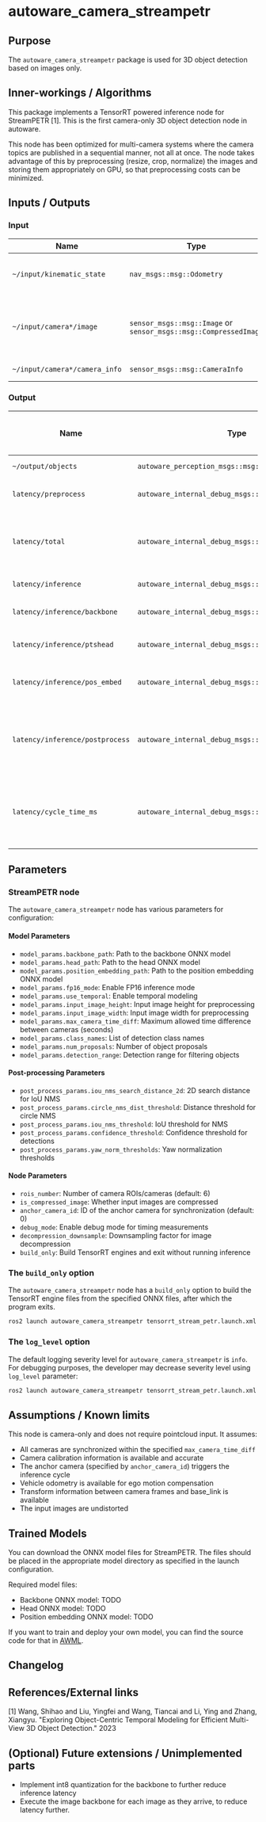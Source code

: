 # autoware_camera_streampetr

## Purpose

The `autoware_camera_streampetr` package is used for 3D object detection based on images only.

## Inner-workings / Algorithms

This package implements a TensorRT powered inference node for StreamPETR [1]. This is the first camera-only 3D object detection node in autoware.

This node has been optimized for multi-camera systems where the camera topics are published in a sequential manner, not all at once. The node takes
advantage of this by preprocessing (resize, crop, normalize) the images and storing them appropriately on GPU, so that preprocessing costs can be minimized.

## Inputs / Outputs

### Input

| Name                           | Type                                                             | Description                                                |
|--------------------------------|------------------------------------------------------------------|------------------------------------------------------------|
| `~/input/kinematic_state`      | `nav_msgs::msg::Odometry`                                        | Vehicle kinematic state for ego motion tracking.           |
| `~/input/camera*/image`        | `sensor_msgs::msg::Image` or `sensor_msgs::msg::CompressedImage` | Input image topics (supports both compressed and uncompressed). |
| `~/input/camera*/camera_info`  | `sensor_msgs::msg::CameraInfo`                                   | Input camera info topics.                                  |

### Output

| Name                              | Type                                                          | Description                                                                                      | RTX 3090 Latency (ms) |
|-----------------------------------|---------------------------------------------------------------|--------------------------------------------------------------------------------------------------|------------------------|
| `~/output/objects`                | `autoware_perception_msgs::msg::DetectedObjects`              | Detected objects.                                                                                | —                      |
| `latency/preprocess`              | `autoware_internal_debug_msgs::msg::Float64Stamped`           | Preprocessing time per image(ms).                                                                | 3.25                   |
| `latency/total`                   | `autoware_internal_debug_msgs::msg::Float64Stamped`           | Total processing time (ms): preprocessing + inference + postprocessing.                          | 26.04                  |
| `latency/inference`               | `autoware_internal_debug_msgs::msg::Float64Stamped`           | Total inference time (ms).                                                                       | 22.13                  |
| `latency/inference/backbone`      | `autoware_internal_debug_msgs::msg::Float64Stamped`           | Backbone inference time (ms).                                                                    | 16.21                  |
| `latency/inference/ptshead`       | `autoware_internal_debug_msgs::msg::Float64Stamped`           | Points head inference time (ms).                                                                 | 5.45                   |
| `latency/inference/pos_embed`     | `autoware_internal_debug_msgs::msg::Float64Stamped`           | Position embedding inference time (ms).                                                          | 0.40                   |
| `latency/inference/postprocess`   | `autoware_internal_debug_msgs::msg::Float64Stamped`           | Postprocessing time (ms): converting network predictions to Autoware format.                     | 0.40                   |
| `latency/cycle_time_ms`           | `autoware_internal_debug_msgs::msg::Float64Stamped`           | Cycle time (ms): from receiving the first camera topic to publishing results.                    | 110.65                 |


## Parameters

### StreamPETR node

The `autoware_camera_streampetr` node has various parameters for configuration:

#### Model Parameters
- `model_params.backbone_path`: Path to the backbone ONNX model
- `model_params.head_path`: Path to the head ONNX model  
- `model_params.position_embedding_path`: Path to the position embedding ONNX model
- `model_params.fp16_mode`: Enable FP16 inference mode
- `model_params.use_temporal`: Enable temporal modeling
- `model_params.input_image_height`: Input image height for preprocessing
- `model_params.input_image_width`: Input image width for preprocessing
- `model_params.max_camera_time_diff`: Maximum allowed time difference between cameras (seconds)
- `model_params.class_names`: List of detection class names
- `model_params.num_proposals`: Number of object proposals
- `model_params.detection_range`: Detection range for filtering objects

#### Post-processing Parameters
- `post_process_params.iou_nms_search_distance_2d`: 2D search distance for IoU NMS
- `post_process_params.circle_nms_dist_threshold`: Distance threshold for circle NMS
- `post_process_params.iou_nms_threshold`: IoU threshold for NMS
- `post_process_params.confidence_threshold`: Confidence threshold for detections
- `post_process_params.yaw_norm_thresholds`: Yaw normalization thresholds

#### Node Parameters  
- `rois_number`: Number of camera ROIs/cameras (default: 6)
- `is_compressed_image`: Whether input images are compressed
- `anchor_camera_id`: ID of the anchor camera for synchronization (default: 0)
- `debug_mode`: Enable debug mode for timing measurements
- `decompression_downsample`: Downsampling factor for image decompression
- `build_only`: Build TensorRT engines and exit without running inference

### The `build_only` option

The `autoware_camera_streampetr` node has a `build_only` option to build the TensorRT engine files from the specified ONNX files, after which the program exits.

```bash
ros2 launch autoware_camera_streampetr tensorrt_stream_petr.launch.xml build_only:=true
```

### The `log_level` option

The default logging severity level for `autoware_camera_streampetr` is `info`. For debugging purposes, the developer may decrease severity level using `log_level` parameter:

```bash
ros2 launch autoware_camera_streampetr tensorrt_stream_petr.launch.xml log_level:=debug
```

## Assumptions / Known limits

This node is camera-only and does not require pointcloud input. It assumes:
- All cameras are synchronized within the specified `max_camera_time_diff`
- Camera calibration information is available and accurate
- The anchor camera (specified by `anchor_camera_id`) triggers the inference cycle
- Vehicle odometry is available for ego motion compensation
- Transform information between camera frames and base_link is available
- The input images are undistorted

## Trained Models

You can download the ONNX model files for StreamPETR. The files should be placed in the appropriate model directory as specified in the launch configuration.

Required model files:
- Backbone ONNX model: TODO
- Head ONNX model: TODO
- Position embedding ONNX model: TODO

If you want to train and deploy your own model, you can find the source code for that in [AWML](https://github.com/tier4/AWML/tree/main/projects/StreamPETR).

## Changelog

## References/External links

[1] Wang, Shihao and Liu, Yingfei and Wang, Tiancai and Li, Ying and Zhang, Xiangyu. "Exploring Object-Centric Temporal Modeling for Efficient Multi-View 3D Object Detection." 2023

## (Optional) Future extensions / Unimplemented parts

- Implement int8 quantization for the backbone to further reduce inference latency
- Execute the image backbone for each image as they arrive, to reduce latency further.